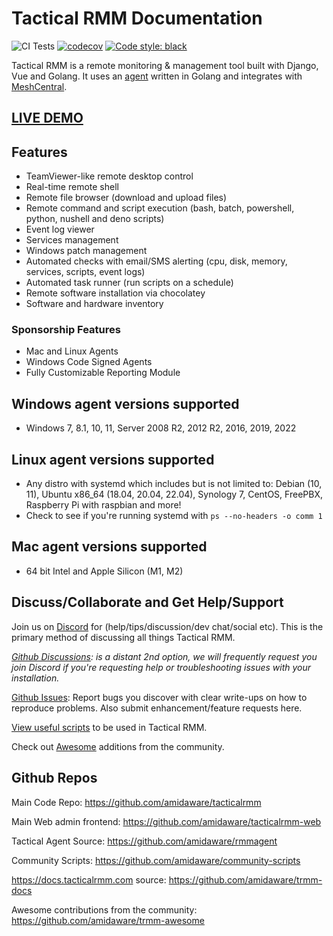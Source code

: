 # Tactical RMM Documentation

![CI Tests](https://github.com/amidaware/tacticalrmm/actions/workflows/ci-tests.yml/badge.svg?branch=develop)
[![codecov](https://codecov.io/gh/amidaware/tacticalrmm/branch/develop/graph/badge.svg?token=8ACUPVPTH6)](https://codecov.io/gh/amidaware/tacticalrmm)
[![Code style: black](https://img.shields.io/badge/code%20style-black-000000.svg)](https://github.com/python/black)

Tactical RMM is a remote monitoring & management tool built with Django, Vue and Golang.
It uses an [agent](https://github.com/amidaware/rmmagent) written in Golang and integrates with [MeshCentral](https://github.com/Ylianst/MeshCentral).

## [LIVE DEMO](https://demo.tacticalrmm.com/)

## Features

- TeamViewer-like remote desktop control
- Real-time remote shell
- Remote file browser (download and upload files)
- Remote command and script execution (bash, batch, powershell, python, nushell and deno scripts)
- Event log viewer
- Services management
- Windows patch management
- Automated checks with email/SMS alerting (cpu, disk, memory, services, scripts, event logs)
- Automated task runner (run scripts on a schedule)
- Remote software installation via chocolatey
- Software and hardware inventory

### Sponsorship Features

- Mac and Linux Agents
- Windows Code Signed Agents
- Fully Customizable Reporting Module

## Windows agent versions supported

- Windows 7, 8.1, 10, 11, Server 2008 R2, 2012 R2, 2016, 2019, 2022

## Linux agent versions supported

- Any distro with systemd which includes but is not limited to: Debian (10, 11), Ubuntu x86_64 (18.04, 20.04, 22.04), Synology 7, CentOS, FreePBX, Raspberry Pi with raspbian and more!
- Check to see if you're running systemd with `ps --no-headers -o comm 1`

## Mac agent versions supported

- 64 bit Intel and Apple Silicon (M1, M2)

## Discuss/Collaborate and Get Help/Support

Join us on [Discord](https://discord.gg/upGTkWp) for (help/tips/discussion/dev chat/social etc). This is the primary method of discussing all things Tactical RMM.

_[Github Discussions](https://github.com/amidaware/tacticalrmm/discussions): is a distant 2nd option, we will frequently request you join Discord if you're requesting help or troubleshooting issues with your installation._

[Github Issues](https://github.com/amidaware/tacticalrmm/issues): Report bugs you discover with clear write-ups on how to reproduce problems. Also submit enhancement/feature requests here.

[View useful scripts](https://github.com/amidaware/community-scripts) to be used in Tactical RMM.

Check out [Awesome](https://github.com/amidaware/trmm-awesome) additions from the community.

## Github Repos

Main Code Repo: <https://github.com/amidaware/tacticalrmm>

Main Web admin frontend: <https://github.com/amidaware/tacticalrmm-web>

Tactical Agent Source: <https://github.com/amidaware/rmmagent>

Community Scripts: <https://github.com/amidaware/community-scripts>

<https://docs.tacticalrmm.com> source: <https://github.com/amidaware/trmm-docs>

Awesome contributions from the community: <https://github.com/amidaware/trmm-awesome>
